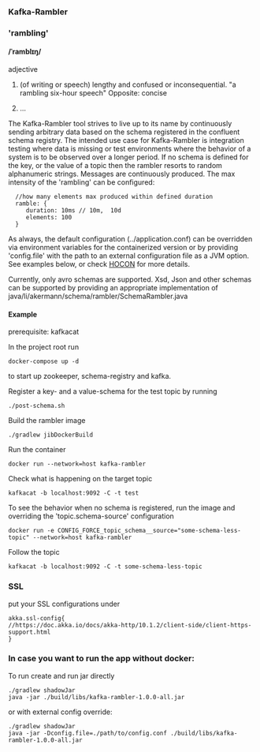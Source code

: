 ### Kafka-Rambler

### 'rambling'

#### /ˈramblɪŋ/
adjective

1. (of writing or speech) lengthy and confused or inconsequential.
   "a rambling six-hour speech"
   Opposite: concise
   
2. ...

The Kafka-Rambler tool strives to live up to its name by continuously sending arbitrary data based on the schema registered in the confluent schema registry.
The intended use case for Kafka-Rambler is integration testing where data is missing or test environments where the behavior of a system is to be observed over a longer period.
If no schema is defined for the key, or the value of a topic then the rambler resorts to random alphanumeric strings.
Messages are continuously produced. The max intensity of the 'rambling' can be configured:

      //how many elements max produced within defined duration
      ramble: {
         duration: 10ms // 10m,  10d
         elements: 100
      }

As always, the default configuration (../application.conf) can be overridden via environment variables for the containerized version or by providing 'config.file' with the path to an external configuration file as a JVM option.
See examples below, or check [HOCON](https://github.com/lightbend/config) for more details.

Currently, only avro schemas are supported.
Xsd, Json and other schemas can be supported by providing an appropriate implementation of java/li/akermann/schema/rambler/SchemaRambler.java

#### Example

prerequisite: kafkacat

In the project root run

    docker-compose up -d

to start up zookeeper, schema-registry and kafka.

Register a key- and a value-schema for the test topic by running

    ./post-schema.sh

Build the rambler image

    ./gradlew jibDockerBuild

Run the container
   
    docker run --network=host kafka-rambler

Check what is happening on the target topic

    kafkacat -b localhost:9092 -C -t test

To see the behavior when no schema is registered, run the image and overriding the 'topic.schema-source' configuration

    docker run -e CONFIG_FORCE_topic_schema__source="some-schema-less-topic" --network=host kafka-rambler

Follow the topic

    kafkacat -b localhost:9092 -C -t some-schema-less-topic

### SSL

put your SSL configurations under

    akka.ssl-config{
    //https://doc.akka.io/docs/akka-http/10.1.2/client-side/client-https-support.html
    }

### In case you want to run the app without docker:

To run create and run jar directly

    ./gradlew shadowJar
    java -jar ./build/libs/kafka-rambler-1.0.0-all.jar

or with external config override:

    ./gradlew shadowJar
    java -jar -Dconfig.file=./path/to/config.conf ./build/libs/kafka-rambler-1.0.0-all.jar